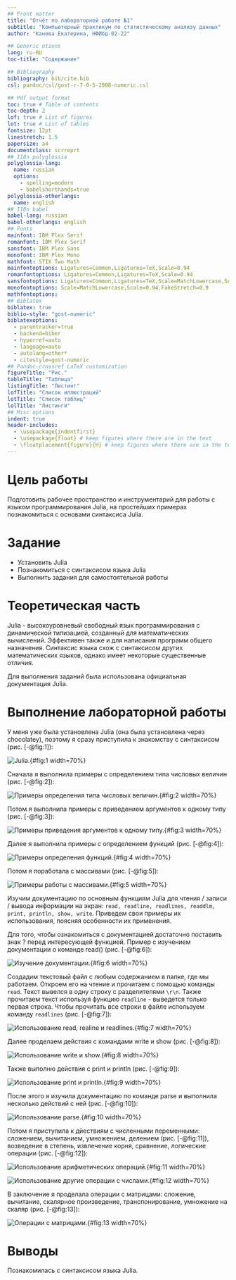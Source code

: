 ```yaml
---
## Front matter
title: "Отчёт по лабораторной работе №1"
subtitle: "Компьютерный практикум по статистическому анализу данных"
author: "Канева Екатерина, НФИбд-02-22"

## Generic otions
lang: ru-RU
toc-title: "Содержание"

## Bibliography
bibliography: bib/cite.bib
csl: pandoc/csl/gost-r-7-0-5-2008-numeric.csl

## Pdf output format
toc: true # Table of contents
toc-depth: 2
lof: true # List of figures
lot: true # List of tables
fontsize: 12pt
linestretch: 1.5
papersize: a4
documentclass: scrreprt
## I18n polyglossia
polyglossia-lang:
  name: russian
  options:
	- spelling=modern
	- babelshorthands=true
polyglossia-otherlangs:
  name: english
## I18n babel
babel-lang: russian
babel-otherlangs: english
## Fonts
mainfont: IBM Plex Serif
romanfont: IBM Plex Serif
sansfont: IBM Plex Sans
monofont: IBM Plex Mono
mathfont: STIX Two Math
mainfontoptions: Ligatures=Common,Ligatures=TeX,Scale=0.94
romanfontoptions: Ligatures=Common,Ligatures=TeX,Scale=0.94
sansfontoptions: Ligatures=Common,Ligatures=TeX,Scale=MatchLowercase,Scale=0.94
monofontoptions: Scale=MatchLowercase,Scale=0.94,FakeStretch=0.9
mathfontoptions:
## Biblatex
biblatex: true
biblio-style: "gost-numeric"
biblatexoptions:
  - parentracker=true
  - backend=biber
  - hyperref=auto
  - language=auto
  - autolang=other*
  - citestyle=gost-numeric
## Pandoc-crossref LaTeX customization
figureTitle: "Рис."
tableTitle: "Таблица"
listingTitle: "Листинг"
lofTitle: "Список иллюстраций"
lotTitle: "Список таблиц"
lolTitle: "Листинги"
## Misc options
indent: true
header-includes:
  - \usepackage{indentfirst}
  - \usepackage{float} # keep figures where there are in the text
  - \floatplacement{figure}{H} # keep figures where there are in the text
---
```


# Цель работы

Подготовить рабочее пространство и инструментарий для работы с языком программирования Julia, на простейших примерах познакомиться с основами синтаксиса Julia.

# Задание

* Установить Julia
* Познакомиться с синтаксисом языка Julia
* Выполнить задания для самостоятельной работы

# Теоретическая часть

Julia - высокоуровневый свободный язык программирования с динамической типизацией, созданный для математических вычислений. Эффективен также и для написания программ общего назначения. Синтаксис языка схож с синтаксисом других математических языков, однако имеет некоторые существенные отличия.

Для выполнения заданий была использована официальная документация Julia.

# Выполнение лабораторной работы

У меня уже была установлена Julia (она была установлена через chocolatey), поэтому я сразу приступила к знакомству с синтаксисом (рис. [-@fig:1]):

![Julia.](image/1.png){#fig:1 width=70%}

Сначала я выполнила примеры с определением типа числовых величин (рис. [-@fig:2]):

![Примеры определения типа числовых величин.](image/2.png){#fig:2 width=70%}

Потом я выполнила примеры с приведением аргументов к одному типу (рис. [-@fig:3]):

![Примеры приведения аргументов к одному типу.](image/3.png){#fig:3 width=70%}

Далее я выполнила примеры с определением функций (рис. [-@fig:4]):

![Примеры определения функций.](image/4.png){#fig:4 width=70%}

Потом я поработала с массивами (рис. [-@fig:5]):

![Примеры работы с массивами.](image/5.png){#fig:5 width=70%}

Изучим документацию по основным функциям Julia для чтения / записи / вывода информации на экран: `read, readline, readlines, readdlm, print, println, show, write`. Приведем свои примеры их использования, поясняя особенности их применения.

Для того, чтобы ознакомиться с документацией достаточно поставить знак ? перед интересующей функцией. Пример с изучением документации о команде read() (рис. [-@fig:6]):

![Изучение документации.](image/6.png){#fig:6 width=70%}

Создадим текстовый файл с любым содержанием в папке, где мы работаем. Откроем его на чтение и прочитаем с помощью команды `read`. Текст вывелся в одну строку с разделителями `\r\n`. Также прочитаем текст используя функцию `readline` - выведется только первая строка. Чтобы прочитать все строки в файле используем команду `readlines` (рис. [-@fig:7]):

![Использование read, realine и readlines.](image/7.png){#fig:7 width=70%}

Далее проделаем действия с командами write и show (рис. [-@fig:8]):

![Использование write и show.](image/8.png){#fig:8 width=70%}

Также выполню действия с print и println (рис. [-@fig:9]):

![Использование print и println.](image/9.png){#fig:9 width=70%}

После этого я изучила документацию по команде parse и выполнила несколько действий с ней (рис. [-@fig:10]):

![Использование parse.](image/10.png){#fig:10 width=70%}

Потом я приступила к дйествиям с численными переменными: сложением, вычитанием, умножением, делением (рис. [-@fig:11]), возведение в степень, извлечение корня, сравнение, логические операции (рис. [-@fig:12]):

![Использование арифметических операций.](image/11.png){#fig:11 width=70%}

![Использование другие операции с числами.](image/12.png){#fig:12 width=70%}

В заключение я проделала операции с матрицами: сложение, вычитание, скалярное произведение, транспонирование, умножение на скаляр (рис. [-@fig:13]):

![Операции с матрицами.](image/13.png){#fig:13 width=70%}

# Выводы

Познакомилась с синтаксисом языка Julia.